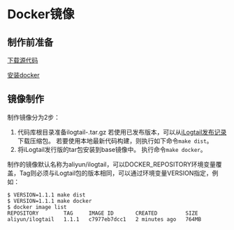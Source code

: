 # Docker镜像

## 制作前准备

[下载源代码](download.md)

[安装docker](https://docs.docker.com/engine/install/)

## 镜像制作

制作镜像分为2步：

1. 代码库根目录准备ilogtail-<VERSION>.tar.gz
   若使用已发布版本，可以从[iLogtail发布记录](../release-notes.md)下载压缩包。
   若要使用本地最新代码构建，则执行如下命令`make dist`。
2. 将iLogtail发行版的tar包安装到base镜像中。
   执行命令`make docker`。

制作的镜像默认名称为aliyun/ilogtail，可以DOCKER_REPOSITORY环境变量覆盖，Tag则必须与iLogtail包的版本相同，可以通过环境变量VERSION指定，例如：

```shell
$ VERSION=1.1.1 make dist
$ VERSION=1.1.1 make docker
$ docker image list
REPOSITORY        TAG     IMAGE ID       CREATED         SIZE
aliyun/ilogtail   1.1.1   c7977eb7dcc1   2 minutes ago   764MB
```
